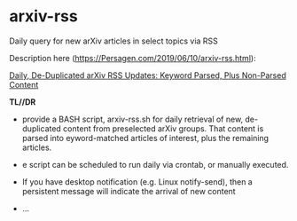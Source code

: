 # arxiv-rss
Daily query for new arXiv articles in select topics via RSS

Description here (https://Persagen.com/2019/06/10/arxiv-rss.html):

[Daily, De-Duplicated arXiv RSS Updates: Keyword Parsed, Plus Non-Parsed Content](https://persagen.com/2019/06/10/arxiv-rss.html)

**TL//DR**

* provide a BASH script, arxiv-rss.sh for daily retrieval of new, de-duplicated content from preselected arXiv groups.  That content is parsed into eyword-matched articles of interest, plus the remaining articles.

* e script can be scheduled to run daily via crontab, or manually executed.

* If you have desktop notification (e.g. Linux notify-send), then a persistent message will indicate the arrival of new content

* ...
